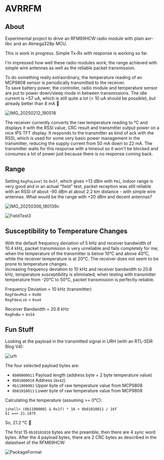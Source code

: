 # AVRRFM

## About

Experimental project to drive an RFM69HCW radio module with plain avr-libc
and an Atmega328p MCU.  

This is work in progress. Simple Tx-Rx with response is working so far.  

I'm impressed how well these radio modules work; the range achieved with 
simple wire antennas as well as the reliable packet transmission.

To do something really extraordinary, the temperature reading of an MCP9808
sensor is periodically transmitted to the receiver.  
To save battery power, the controller, radio module and temperature sensor 
are put to power down/sleep mode in between transmissions. The idle current 
is ~57 uA, which is still quite a lot (< 10 uA should be possible), but already 
better than 8 mA 🙂

![IMG_20250212_190518](https://github.com/user-attachments/assets/dd87b7de-c97d-4ecb-ab24-f5a34b849914)

The receiver currently converts the raw temperature reading to °C and displays 
it with the RSSI value, CRC result and transmitter output power on a nice IPS 
TFT display. It responds to the transmitter as kind of ack with the RSSI, which 
is used for some very basic power management in the transmitter, reducing the 
supply current from 50 mA down to 22 mA. The transmitter waits for this 
response with a timeout so it won't be blocked and consumes a lot of power just 
because there is no response coming back.

## Range

Setting `RegPaLevel` to `0x5f`, which gives +13 dBm with `PA1`, indoor range is 
very good and in an actual "field" test, packet reception was still reliable 
with an RSSI of about -90 dBm at about 2.2 km distance - with simple wire 
antennas. What would be the range with +20 dBm and decent antennas?  

![IMG_20250306_180139c](https://github.com/user-attachments/assets/27c66e7a-ec16-4e98-9f94-7713fe54c7d0)

![FieldTest3](https://github.com/user-attachments/assets/f2289f8e-1f81-4b85-9146-07c2ce1bb563)

## Susceptibility to Temperature Changes

With the default frequency deviation of 5 kHz and receiver bandwidth of 
10.4 kHz, packet transmission is very unreliable and fails completely for me; 
when the temperature of the transmitter is below 10°C and above 40°C, while 
the receiver temperature is at 20°C. The receiver does not seem to be prone to 
temperature changes.  
Increasing frequency deviation to 10 kHz and receiver bandwidth to 20.8 kHz, 
temperature susceptibility is eliminated; when testing with transmitter 
temperature from -20°C to 50°C, packet transmission is perfectly reliable.

Frequency Deviation = 10 kHz (transmitter)  
`RegFdevMsb` = `0x00`  
`RegFdevLsb` = `0xa4`  

Receiver Bandwidth = 20.8 kHz  
`RegRxBw` = `0x54`  

## Fun Stuff

Looking at the payload in the transmitted signal in URH (with an RTL-SDR Blog V4):

![urh](https://github.com/user-attachments/assets/4c0b159a-5ae9-444c-99f1-6edc385ba4b1)

The four selected payload bytes are:  

- `0b00000011` Payload length (address byte + 2 byte temperature value)
- `0b01000010` Address (`0x42`)
- `0b11000001` Upper byte of raw temperature value from MCP9808
- `0b01010011` Lower byte of raw temperature value from MCP9808

Calculating the temperature (assuming >= 0°C):  

    jshell> (0b11000001 & 0x1f) * 16 + 0b01010011 / 16f
    $1 ==> 21.1875

So, 21.2 °C 🙂

The first 15 `0b10101010` bytes are the preamble, then there are 4 sync word 
bytes. After the 4 payload bytes, there are 2 CRC bytes as described in the 
datasheet of the RFM69HCW:

![PackageFormat](https://github.com/user-attachments/assets/11687645-552c-46e5-a0bf-ef490b1bca48)
